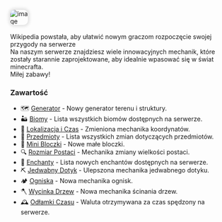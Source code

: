 <style>
img:not(.medium-zoom-image--opened):not(.navbar-link-icon) {
    max-width: 8%;
    margin: 0 8px 4px 0;
    box-shadow: 0 0 6px 4px rgba(0, 0, 0, .1);
    border-radius: 10px;
}
</style>

![image](/pages/images/home/logo.webp)

Wikipedia powstała, aby ułatwić nowym graczom rozpoczęcie swojej przygody na serwerze<br> Na naszym serwerze znajdziesz wiele innowacyjnych mechanik, które zostały starannie zaprojektowane, aby idealnie wpasować się w świat minecrafta. <br>Miłej zabawy!


### Zawartość
- 🗺️ [Generator](/generator) - Nowy generator terenu i struktury.
- 🏜️ [Biomy](/biomes) - Lista wszystkich biomów dostępnych na serwerze.
- 🧭 [Lokalizacja i Czas](/location) - Zmieniona mechanika koordynatów.
- 🏺 [Przedmioty](/items) - Lista wszystkich zmian dotyczących przedmiotów.
- 🗿 [Mini Bloczki](/miniblocks) - Nowe małe bloczki.
- 🔍 [Rozmiar Postaci](/playersize) - Mechanika zmiany wielkości postaci.
- 📜 [Enchanty](/enchants) - Lista nowych enchantów dostępnych na serwerze.
- ⛏️ [Jedwabny Dotyk](/silktouch) - Ulepszona mechanika jedwabnego dotyku.
- 🏕️ [Ogniska](/campfire) - Nowa mechanika ognisk.
- 🪓 [Wycinka Drzew](/treecut) - Nowa mechanika ścinania drzew.
- 🕰️ [Odłamki Czasu](/timeshard) - Waluta otrzymywana za czas spędzony na serwerze.